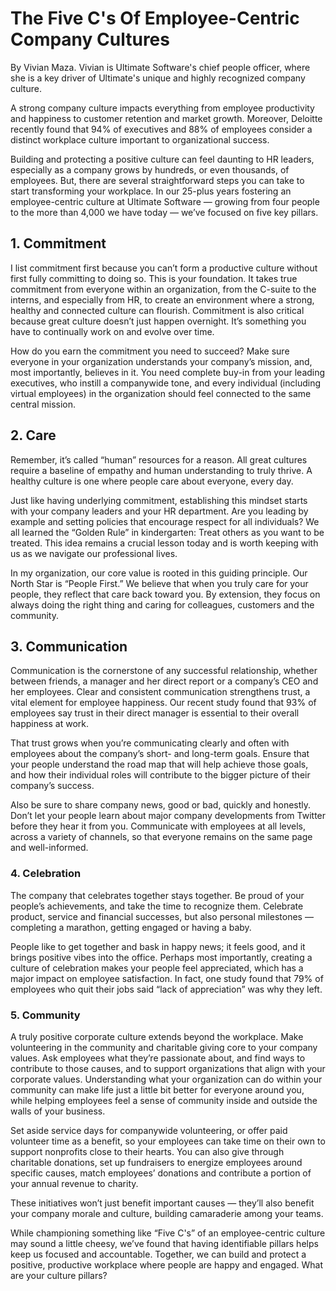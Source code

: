# The Five C's Of Employee-Centric Company Cultures

By Vivian Maza. Vivian is Ultimate Software's chief people officer, where she is a key driver of Ultimate's unique and highly recognized company culture.

A strong company culture impacts everything from employee productivity and happiness to customer retention and market growth. Moreover, Deloitte recently found that 94% of executives and 88% of employees consider a distinct workplace culture important to organizational success.

Building and protecting a positive culture can feel daunting to HR leaders, especially as a company grows by hundreds, or even thousands, of employees. But, there are several straightforward steps you can take to start transforming your workplace. In our 25-plus years fostering an employee-centric culture at Ultimate Software — growing from four people to the more than 4,000 we have today — we’ve focused on five key pillars.


## 1. Commitment

I list commitment first because you can’t form a productive culture without first fully committing to doing so. This is your foundation. It takes true commitment from everyone within an organization, from the C-suite to the interns, and especially from HR, to create an environment where a strong, healthy and connected culture can flourish. Commitment is also critical because great culture doesn’t just happen overnight. It’s something you have to continually work on and evolve over time.

How do you earn the commitment you need to succeed? Make sure everyone in your organization understands your company’s mission, and, most importantly, believes in it. You need complete buy-in from your leading executives, who instill a companywide tone, and every individual (including virtual employees) in the organization should feel connected to the same central mission.


## 2. Care

Remember, it’s called “human” resources for a reason. All great cultures require a baseline of empathy and human understanding to truly thrive. A healthy culture is one where people care about everyone, every day.

Just like having underlying commitment, establishing this mindset starts with your company leaders and your HR department. Are you leading by example and setting policies that encourage respect for all individuals? We all learned the “Golden Rule” in kindergarten: Treat others as you want to be treated. This idea remains a crucial lesson today and is worth keeping with us as we navigate our professional lives.

In my organization, our core value is rooted in this guiding principle. Our North Star is “People First.” We believe that when you truly care for your people, they reflect that care back toward you. By extension, they focus on always doing the right thing and caring for colleagues, customers and the community.


## 3. Communication

Communication is the cornerstone of any successful relationship, whether between friends, a manager and her direct report or a company’s CEO and her employees. Clear and consistent communication strengthens trust, a vital element for employee happiness. Our recent study found that 93% of employees say trust in their direct manager is essential to their overall happiness at work.

That trust grows when you’re communicating clearly and often with employees about the company’s short- and long-term goals. Ensure that your people understand the road map that will help achieve those goals, and how their individual roles will contribute to the bigger picture of their company’s success.

Also be sure to share company news, good or bad, quickly and honestly. Don’t let your people learn about major company developments from Twitter before they hear it from you. Communicate with employees at all levels, across a variety of channels, so that everyone remains on the same page and well-informed.


### 4. Celebration

The company that celebrates together stays together. Be proud of your people’s achievements, and take the time to recognize them. Celebrate product, service and financial successes, but also personal milestones — completing a marathon, getting engaged or having a baby.

People like to get together and bask in happy news; it feels good, and it brings positive vibes into the office. Perhaps most importantly, creating a culture of celebration makes your people feel appreciated, which has a major impact on employee satisfaction. In fact, one study found that 79% of employees who quit their jobs said “lack of appreciation” was why they left.


### 5. Community

A truly positive corporate culture extends beyond the workplace. Make volunteering in the community and charitable giving core to your company values. Ask employees what they’re passionate about, and find ways to contribute to those causes, and to support organizations that align with your corporate values. Understanding what your organization can do within your community can make life just a little bit better for everyone around you, while helping employees feel a sense of community inside and outside the walls of your business.

Set aside service days for companywide volunteering, or offer paid volunteer time as a benefit, so your employees can take time on their own to support nonprofits close to their hearts. You can also give through charitable donations, set up fundraisers to energize employees around specific causes, match employees’ donations and contribute a portion of your annual revenue to charity.

These initiatives won’t just benefit important causes — they’ll also benefit your company morale and culture, building camaraderie among your teams.

While championing something like “Five C's” of an employee-centric culture may sound a little cheesy, we’ve found that having identifiable pillars helps keep us focused and accountable. Together, we can build and protect a positive, productive workplace where people are happy and engaged. What are your culture pillars?
